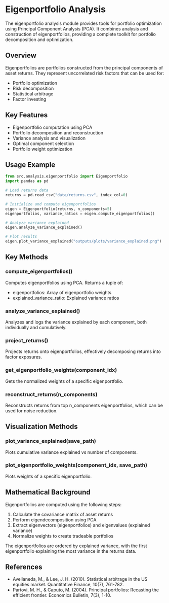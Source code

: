 # Eigenportfolio Analysis

The eigenportfolio analysis module provides tools for portfolio optimization using Principal Component Analysis (PCA). It combines analysis and construction of eigenportfolios, providing a complete toolkit for portfolio decomposition and optimization.

## Overview

Eigenportfolios are portfolios constructed from the principal components of asset returns. They represent uncorrelated risk factors that can be used for:

- Portfolio optimization
- Risk decomposition
- Statistical arbitrage
- Factor investing

## Key Features

- Eigenportfolio computation using PCA
- Portfolio decomposition and reconstruction
- Variance analysis and visualization
- Optimal component selection
- Portfolio weight optimization

## Usage Example

```python
from src.analysis.eigenportfolio import Eigenportfolio
import pandas as pd

# Load returns data
returns = pd.read_csv("data/returns.csv", index_col=0)

# Initialize and compute eigenportfolios
eigen = Eigenportfolio(returns, n_components=5)
eigenportfolios, variance_ratios = eigen.compute_eigenportfolios()

# Analyze variance explained
eigen.analyze_variance_explained()

# Plot results
eigen.plot_variance_explained("outputs/plots/variance_explained.png")
```

## Key Methods

### compute_eigenportfolios()

Computes eigenportfolios using PCA. Returns a tuple of:
- eigenportfolios: Array of eigenportfolio weights
- explained_variance_ratio: Explained variance ratios

### analyze_variance_explained()

Analyzes and logs the variance explained by each component, both individually and cumulatively.

### project_returns()

Projects returns onto eigenportfolios, effectively decomposing returns into factor exposures.

### get_eigenportfolio_weights(component_idx)

Gets the normalized weights of a specific eigenportfolio.

### reconstruct_returns(n_components)

Reconstructs returns from top n_components eigenportfolios, which can be used for noise reduction.

## Visualization Methods

### plot_variance_explained(save_path)

Plots cumulative variance explained vs number of components.

### plot_eigenportfolio_weights(component_idx, save_path)

Plots weights of a specific eigenportfolio.

## Mathematical Background

Eigenportfolios are computed using the following steps:

1. Calculate the covariance matrix of asset returns
2. Perform eigendecomposition using PCA
3. Extract eigenvectors (eigenportfolios) and eigenvalues (explained variance)
4. Normalize weights to create tradeable portfolios

The eigenportfolios are ordered by explained variance, with the first eigenportfolio explaining the most variance in the returns data.

## References

- Avellaneda, M., & Lee, J. H. (2010). Statistical arbitrage in the US equities market. Quantitative Finance, 10(7), 761-782.
- Partovi, M. H., & Caputo, M. (2004). Principal portfolios: Recasting the efficient frontier. Economics Bulletin, 7(3), 1-10.